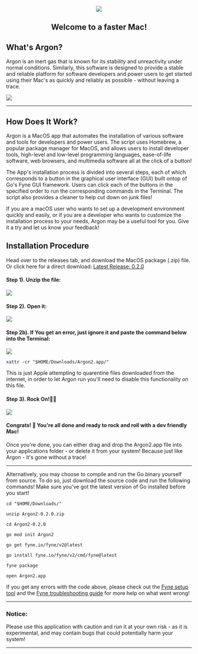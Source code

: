<div align="center">
 
![](https://github.com/rockenman1234/Argon2/blob/main/img/icon-128x128.png?raw=true) 


## Welcome to a faster Mac! 

</div>

## What's Argon?
Argon is an inert gas that is known for its stability and unreactivity under normal conditions. Similarly, this software is designed to provide a stable and reliable platform for software developers and power users to get started using their Mac's as quickly and reliably as possible - without leaving a trace. 

![](https://github.com/rockenman1234/Argon2/blob/main/img/Main.png?raw=true)
***

## How Does It Work?
Argon is a MacOS app that automates the installation of various software and tools for developers and power users. The script uses Homebrew, a popular package manager for MacOS, and allows users to install developer tools, high-level and low-level programming languages, ease-of-life software, web browsers, and multimedia software all at the click of a button!

The App's installation process is divided into several steps, each of which corresponds to a button in the graphical user interface (GUI) built ontop of Go's Fyne GUI framework. Users can click each of the buttons in the specified order to run the corresponding commands in the Terminal. The script also provides a cleaner to help cut down on junk files!

If you are a macOS user who wants to set up a development environment quickly and easily, or if you are a developer who wants to customize the installation process to your needs, Argon may be a useful tool for you. Give it a try and let us know your feedback!

## Installation Procedure
Head over to the releases tab, and download the MacOS package (.zip) file. Or click here for a direct download: 
<a href="https://github.com/rockenman1234/Argon2/releases/download/0.2.0/Argon2.zip" title="Download Argon">Latest Release: 0.2.0</a>

#### Step 1). Unzip the file:
![](https://github.com/rockenman1234/Argon2/blob/main/img/Unzip.png?raw=true)

#### Step 2). Open it:
![](https://github.com/rockenman1234/Argon2/blob/main/img/run.png?raw=true)

#### Step 2b). If You get an error, just ignore it and paste the command below into the Terminal:
![](https://github.com/rockenman1234/Argon2/blob/main/img/error.png?raw=true)

```
xattr -cr "$HOME/Downloads/Argon2.app/"
```
This is just Apple attempting to quarentine files downloaded from the internet, in order to let Argon run you'll need to disable this functionality on this file. 

#### Step 3). Rock On!🤘🎸
![](https://github.com/rockenman1234/Argon2/blob/main/img/Main.png?raw=true)



#### Congrats! 🎉 You're all done and ready to rock and roll with a dev friendly Mac!

Once you're done, you can either drag and drop the Argon2.app file into your applications folder - or delete it from your system! Because just like Argon - it's gone without a trace!

*** 
Alternatively, you may choose to compile and run the Go binary yourself from source. To do so, just download the source code and run the following commands! Make sure you've got the latest version of Go installed before you start!

```
cd "$HOME/Downloads/"

unzip Argon2-0.2.0.zip

cd Argon2-0.2.0

go mod init Argon2

go get fyne.io/fyne/v2@latest

go install fyne.io/fyne/v2/cmd/fyne@latest

fyne package

open Argon2.app
```
If you get any errors with the code above, please check out the [Fyne setup tool](https://geoffrey-artefacts.fynelabs.com/github/andydotxyz/fyne-io/setup/latest/) and the [Fyne troubleshooting guide](https://docs.fyne.io/faq/troubleshoot) for more help on what went wrong!

 
 ***

### Notice:
Please use this application with caution and run it at your own risk - as it is experimental, and may contain bugs that could potentially harm your system!
***
